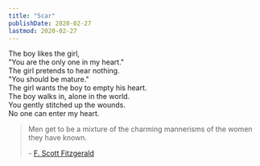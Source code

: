 ```yaml
---
title: "Scar"
publishDate: 2020-02-27
lastmod: 2020-02-27
---
```


The boy likes the girl,<br/>
"You are the only one in my heart."<br/>
The girl pretends to hear nothing.<br/>
"You should be mature."<br/>
The girl wants the boy to empty his heart.<br/>
The boy walks in, alone in the world.<br/>
You gently stitched up the wounds.<br/>
No one can enter my heart.<br/>

> Men get to be a mixture of the charming mannerisms of the women they have known.
>
> \- [F. Scott Fitzgerald](https://www.goodreads.com/quotes/63033-men-get-to-be-a-mixture-of-the-charming-mannerisms)

